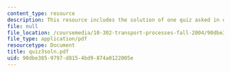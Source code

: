 ```yaml
---
content_type: resource
description: This resource includes the solution of one quiz asked in quiz 3.
file: null
file_location: /coursemedia/10-302-transport-processes-fall-2004/90dbe3859797d8154bd9874a0122005e_quiz3soln.pdf
file_type: application/pdf
resourcetype: Document
title: quiz3soln.pdf
uid: 90dbe385-9797-d815-4bd9-874a0122005e
---
```

